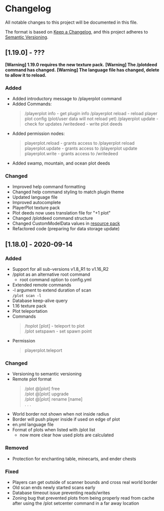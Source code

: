 # Changelog

All notable changes to this project will be documented in this file.

The format is based on [Keep a Changelog](https://keepachangelog.com/en/1.0.0/),
and this project adheres to [Semantic Versioning](https://semver.org/spec/v2.0.0.html).

## [1.19.0] - ???

**[Warning] 1.19.0 requires the new texture pack.**
**[Warning] The /plotdeed command has changed.**
**[Warning] The language file has changed, delete to allow it to reload.**

### Added

- Added introductory message to /playerplot command
- Added Commands:
  >/playerplot info - get plugin info
  >/playerplot reload - reload player plot config (plot/user data will not reload yet)
  >/playerplot  update - check for updates
  >/writedeed - write plot deeds
- Added permission nodes:
  >playerplot.reload - grants access to /playerplot reload
  >playerplot.update - grants access to /playerplot update
  >playerplot.write - grants access to /writedeed
- Added swamp, mountain, and ocean plot deeds

### Changed

- Improved help command formatting
- Changed help command styling to match plugin theme
- Updated language file
- Improved autocomplete
- PlayerPlot texture pack
- Plot deeds now uses translation file for "+1 plot"
- Changed /plotdeed command structure
- Changed CustomModelData values in [resource pack](https://gitlab.com/sword7/playerplot/-/wikis/misc/resource-pack)
- Refactored code (preparing for data storage update)
 
## [1.18.0] - 2020-09-14

### Added

- Support for all sub-versions v1.8_R1 to v1.16_R2
- /pplot as an alternative root command
  - root command option to config.yml
- Extended remote commands
- -l argument to extend duration of scan<br> 
  `/plot scan -l`
- Database keep-alive query
- 1.16 texture pack 
- Plot teleportation<br>
- Commands
  >/toplot [plot] -  teleport to plot<br> 
  >/plot setspawn - set spawn point
- Permission
  >playerplot.teleport

### Changed

- Versioning to semantic versioning
- Remote plot format
  >/plot @[plot] free<br>
  >/plot @[plot] upgrade<br>
  >/plot @[plot] rename [name]<br>
  >. . .
- World border not shown when not inside radius
- Border will push player inside if used on edge of plot
- en.yml language file
- Format of plots when listed with /plot list
  - now more clear how used plots are calculated


### Removed

- Protection for enchanting table, minecarts, and ender chests

### Fixed

- Players can get outside of scanner bounds and cross real world border
- Old scan ends newly started scans early
- Database timeout issue preventing reads/writes
- Zoning bug that prevented plots from being properly read from cache after using the /plot setcenter command in a far away location

  
<!--

Added - for new features.
Changed - for changes in existing functionality.
Deprecated - for soon-to-be removed features.
Removed - for now removed features.
Fixed - for any bug fixes.
Security - in case of vulnerabilities. 

 -->